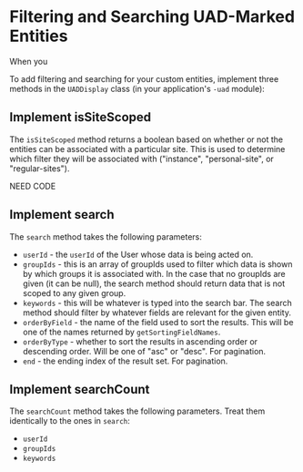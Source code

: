 # Filtering and Searching UAD-Marked Entities

When you 

To add filtering and searching for your custom entities, implement three
methods in the `UADDisplay` class (in your application's `-uad` module):

## Implement isSiteScoped

The `isSiteScoped` method returns a boolean based on whether or not the
entities can be associated with a particular site. This is used to determine
which filter they will be associated with ("instance", "personal-site", or
"regular-sites").

NEED CODE

## Implement search

The `search` method takes the following parameters:

- `userId` - the `userId` of the User whose data is being acted on.
- `groupIds` - this is an array of groupIds used to filter which data is shown by which groups it is associated with. In the case that no groupIds are given (it can be null), the search method should return data that is not scoped to any given group.
- `keywords` - this will be whatever is typed into the search bar. The search method should filter by whatever fields are relevant for the given entity.
- `orderByField` - the name of the field used to sort the results. This will be one of the names returned by `getSortingFieldNames`.
- `orderByType` - whether to sort the results in ascending order or descending order.  Will be one of "asc" or "desc".
 For pagination.
- `end` - the ending index of the result set. For pagination.

## Implement searchCount

The `searchCount` method takes the following parameters. Treat them
identically to the ones in `search`:

- `userId`
- `groupIds`
- `keywords`

